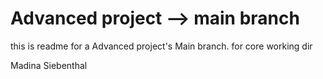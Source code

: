 # Advanced project --> main branch
this is readme for a Advanced project's Main branch. for core working dir

Madina Siebenthal